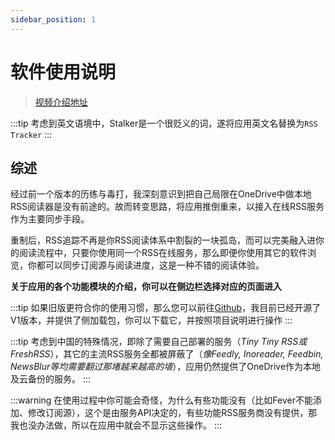 ```yaml
---
sidebar_position: 1
---
```


# 软件使用说明

> [视频介绍地址](https://www.bilibili.com/video/BV1Lt4y1Q7Be)

:::tip
考虑到英文语境中，Stalker是一个很贬义的词，遂将应用英文名替换为`RSS Tracker`
:::

## 综述

经过前一个版本的历练与毒打，我深刻意识到把自己局限在OneDrive中做本地RSS阅读器是没有前途的。故而转变思路，将应用推倒重来，以接入在线RSS服务作为主要同步手段。

重制后，RSS追踪不再是你RSS阅读体系中割裂的一块孤岛，而可以完美融入进你的阅读流程中，只要你使用同一个RSS在线服务，那么即便你使用其它的软件浏览，你都可以同步订阅源与阅读进度，这是一种不错的阅读体验。

**关于应用的各个功能模块的介绍，你可以在侧边栏选择对应的页面进入**

:::tip
如果旧版更符合你的使用习惯，那么您可以前往[Github](https://github.com/Richasy/RSS-Stalker-V1)，我目前已经开源了V1版本，并提供了侧加载包，你可以下载它，并按照项目说明进行操作
:::

:::tip
考虑到中国的特殊情况，即除了需要自己部署的服务（*Tiny Tiny RSS或FreshRSS*），其它的主流RSS服务全都被屏蔽了（*像Feedly, Inoreader, Feedbin, NewsBlur等均需要翻过那堵越来越高的墙*），应用仍然提供了OneDrive作为本地及云备份的服务。
:::

:::warning
在使用过程中你可能会奇怪，为什么有些功能没有（比如Fever不能添加、修改订阅源），这个是由服务API决定的，有些功能RSS服务商没有提供，那我也没办法做，所以在应用中就会不显示这些操作。
:::